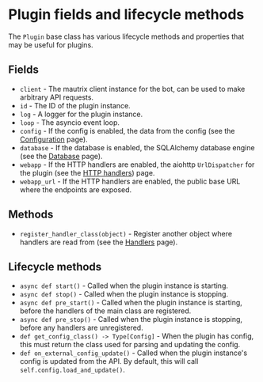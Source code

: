 # Plugin fields and lifecycle methods

The `Plugin` base class has various lifecycle methods and properties that may be
useful for plugins.

## Fields

* `client` - The mautrix client instance for the bot, can be used to make
  arbitrary API requests.
* `id` - The ID of the plugin instance.
* `log` - A logger for the plugin instance.
* `loop` - The asyncio event loop.
* `config` - If the config is enabled, the data from the config (see
  the [Configuration] page).
* `database` - If the database is enabled, the SQLAlchemy database engine (see
  the [Database] page).
* `webapp` - If the HTTP handlers are enabled, the aiohttp `UrlDispatcher` for
  the plugin (see the [HTTP handlers]) page.
* `webapp_url` - If the HTTP handlers are enabled, the public base URL where the
  endpoints are exposed.

[Configuration]: <> (./configuration.md)
[Database]: <> (./database.md)
[HTTP handlers]: ./handlers/web.md

## Methods

* `register_handler_class(object)` - Register another object where handlers are
  read from (see the [Handlers](./handlers/index.md) page).

## Lifecycle methods

* `async def start()` - Called when the plugin instance is starting.
* `async def stop()` - Called when the plugin instance is stopping.
* `async def pre_start()` - Called when the plugin instance is starting, before
  the handlers of the main class are registered.
* `async def pre_stop()` - Called when the plugin instance is stopping, before
  any handlers are unregistered.
* `def get_config_class() -> Type[Config]` - When the plugin has config, this
  must return the class used for parsing and updating the config.
* `def on_external_config_update()` - Called when the plugin instance's config
  is updated from the API. By default, this will
  call `self.config.load_and_update()`.
